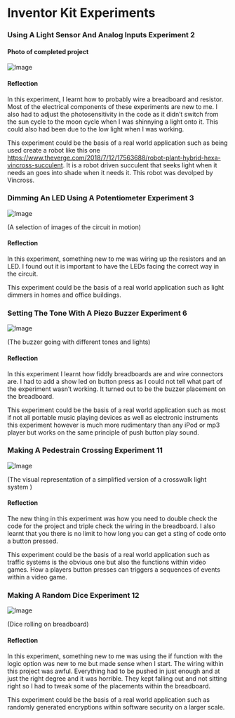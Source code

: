 # Inventor Kit Experiments


### Using A Light Sensor And Analog Inputs Experiment 2 ###



#### Photo of completed project ####

![Image](TogetherExperiment2.png)



#### Reflection ####

In this experiment, I learnt how to probably wire a breadboard and resistor. Most of the electrical components of these experiments are new to me. I also had to adjust the photosensitivity in the code as it didn’t switch from the sun cycle to the moon cycle when I was shinnying a light onto it. This could also had been due to the low light when I was working. 

This experiment could be the basis of a real world application such as being used create a robot like this one https://www.theverge.com/2018/7/12/17563688/robot-plant-hybrid-hexa-vincross-succulent. It is a robot driven succulent that seeks light when it needs an goes into shade when it needs it. This robot was devolped by Vincross.

### Dimming An LED Using A Potentiometer Experiment 3 ###


![Image](PL.png)

(A selection of images of the circuit in motion)

#### Reflection ####

In this experiment, something new to me was wiring up the resistors and an LED. I found out it is important to have the LEDs facing the correct way in the circuit. 

This experiment could be the basis of a real world application such as light dimmers in homes and office buildings.

### Setting The Tone With A Piezo Buzzer Experiment 6 ###

![Image](SD.png)

(The buzzer going with different tones and lights)

#### Reflection ####

In this experiment I learnt how fiddly breadboards are and wire connectors are. I had to add a show led on button press as I could not tell what part of the experiment wasn’t working. It turned out to be the buzzer placement on the breadboard. 

This experiment could be the basis of a real world application such as most if not all portable music playing devices as well as electronic instruments this experiment however is much more rudimentary than any iPod or mp3 player but works on the same principle of push button play sound. 

### Making A Pedestrain Crossing Experiment 11 ###

![Image](LC.png)

(The visual representation of a simplified version of a crosswalk light system )

#### Reflection ####

The new thing in this experiment was how you need to double check the code for the project and triple check the wiring in the breadboard. I also learnt that you there is no limit to how long you can get a sting of code onto a button pressed. 

This experiment could be the basis of a real world application such as traffic systems is the obvious one but also the functions within video games. How a players button presses can triggers a sequences of events within a video game. 

### Making A Random Dice Experiment 12 ###

![Image](DC.png)

(Dice rolling on breadboard)

#### Reflection ####

In this experiment, something new to me was using the if function with the logic option was new to me but made sense when I start. The wiring within this project was awful. Everything had to be pushed in just enough and at just the right degree and it was horrible. They kept falling out and not sitting right so I had to tweak some of the placements within the breadboard. 

This experiment could be the basis of a real world application such as randomly generated encryptions within software security on a larger scale. 

